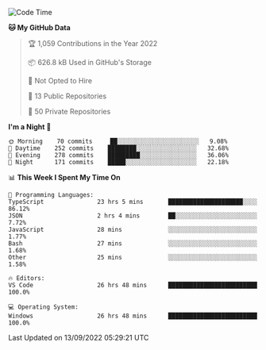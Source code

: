 <!--START_SECTION:waka-->
![Code Time](http://img.shields.io/badge/Code%20Time-2%2C962%20hrs%2031%20mins-blue)

**🐱 My GitHub Data** 

> 🏆 1,059 Contributions in the Year 2022
 > 
> 📦 626.8 kB Used in GitHub's Storage 
 > 
> 🚫 Not Opted to Hire
 > 
> 📜 13 Public Repositories 
 > 
> 🔑 50 Private Repositories  
 > 
**I'm a Night 🦉** 

```text
🌞 Morning    70 commits     ██░░░░░░░░░░░░░░░░░░░░░░░   9.08% 
🌆 Daytime    252 commits    ████████░░░░░░░░░░░░░░░░░   32.68% 
🌃 Evening    278 commits    █████████░░░░░░░░░░░░░░░░   36.06% 
🌙 Night      171 commits    █████░░░░░░░░░░░░░░░░░░░░   22.18%

```


📊 **This Week I Spent My Time On** 

```text
💬 Programming Languages: 
TypeScript               23 hrs 5 mins       █████████████████████░░░░   86.12% 
JSON                     2 hrs 4 mins        ██░░░░░░░░░░░░░░░░░░░░░░░   7.72% 
JavaScript               28 mins             ░░░░░░░░░░░░░░░░░░░░░░░░░   1.77% 
Bash                     27 mins             ░░░░░░░░░░░░░░░░░░░░░░░░░   1.68% 
Other                    25 mins             ░░░░░░░░░░░░░░░░░░░░░░░░░   1.58%

🔥 Editors: 
VS Code                  26 hrs 48 mins      █████████████████████████   100.0%

💻 Operating System: 
Windows                  26 hrs 48 mins      █████████████████████████   100.0%

```


 Last Updated on 13/09/2022 05:29:21 UTC
<!--END_SECTION:waka-->

